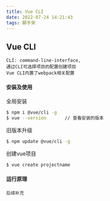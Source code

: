 ```yaml
---
title: Vue CLI
date: 2022-07-24 14:21:43
tags: 脚手架
---
```

## Vue CLI
    CLI: command-line-interface,
    通过CLI可选择项目的配置创建项目
    Vue CLI内置了webpack相关配置

#### 安装及使用
全局安装
```bash
$ npm i @vue/cli -g
$ vue --version       // 查看安装的版本
```
旧版本升级
```bash
$ npm update @vue/cli -g
```
创建vue项目
```bash
$ vue create projectname
```
#### 运行原理
    后续补充